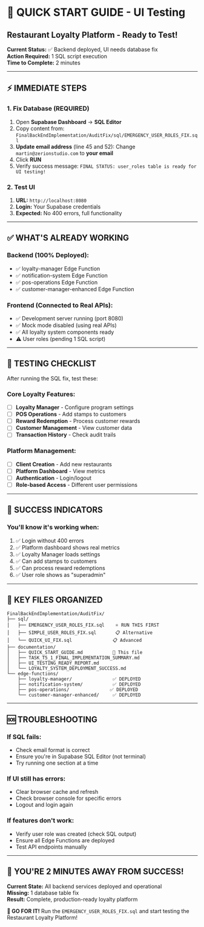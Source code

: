 # 🚀 QUICK START GUIDE - UI Testing
## Restaurant Loyalty Platform - Ready to Test!

**Current Status:** ✅ Backend deployed, UI needs database fix  
**Action Required:** 1 SQL script execution  
**Time to Complete:** 2 minutes

---

## ⚡ IMMEDIATE STEPS

### **1. Fix Database (REQUIRED)**
1. Open **Supabase Dashboard** → **SQL Editor**
2. Copy content from: `FinalBackEndImplementation/AuditFix/sql/EMERGENCY_USER_ROLES_FIX.sql`
3. **Update email address** (line 45 and 52): Change `martin@zerionstudio.com` to **your email**
4. Click **RUN**
5. Verify success message: `FINAL STATUS: user_roles table is ready for UI testing!`

### **2. Test UI**
1. **URL:** `http://localhost:8080`
2. **Login:** Your Supabase credentials
3. **Expected:** No 400 errors, full functionality

---

## ✅ WHAT'S ALREADY WORKING

### **Backend (100% Deployed):**
- ✅ loyalty-manager Edge Function
- ✅ notification-system Edge Function  
- ✅ pos-operations Edge Function
- ✅ customer-manager-enhanced Edge Function

### **Frontend (Connected to Real APIs):**
- ✅ Development server running (port 8080)
- ✅ Mock mode disabled (using real APIs)
- ✅ All loyalty system components ready
- ⚠️ User roles (pending 1 SQL script)

---

## 🧪 TESTING CHECKLIST

After running the SQL fix, test these:

### **Core Loyalty Features:**
- [ ] **Loyalty Manager** - Configure program settings
- [ ] **POS Operations** - Add stamps to customers  
- [ ] **Reward Redemption** - Process customer rewards
- [ ] **Customer Management** - View customer data
- [ ] **Transaction History** - Check audit trails

### **Platform Management:**
- [ ] **Client Creation** - Add new restaurants
- [ ] **Platform Dashboard** - View metrics
- [ ] **Authentication** - Login/logout
- [ ] **Role-based Access** - Different user permissions

---

## 🎯 SUCCESS INDICATORS

### **You'll know it's working when:**
1. ✅ Login without 400 errors
2. ✅ Platform dashboard shows real metrics  
3. ✅ Loyalty Manager loads settings
4. ✅ Can add stamps to customers
5. ✅ Can process reward redemptions
6. ✅ User role shows as "superadmin"

---

## 📁 KEY FILES ORGANIZED

```
FinalBackEndImplementation/AuditFix/
├── sql/
│   ├── EMERGENCY_USER_ROLES_FIX.sql    ⭐ RUN THIS FIRST
│   ├── SIMPLE_USER_ROLES_FIX.sql       📋 Alternative
│   └── QUICK_UI_FIX.sql               📋 Advanced
├── documentation/
│   ├── QUICK_START_GUIDE.md           📖 This file
│   ├── TASK_T5_1_FINAL_IMPLEMENTATION_SUMMARY.md
│   ├── UI_TESTING_READY_REPORT.md
│   └── LOYALTY_SYSTEM_DEPLOYMENT_SUCCESS.md
└── edge-functions/
    ├── loyalty-manager/               ✅ DEPLOYED
    ├── notification-system/           ✅ DEPLOYED  
    ├── pos-operations/               ✅ DEPLOYED
    └── customer-manager-enhanced/     ✅ DEPLOYED
```

---

## 🆘 TROUBLESHOOTING

### **If SQL fails:**
- Check email format is correct
- Ensure you're in Supabase SQL Editor (not terminal)
- Try running one section at a time

### **If UI still has errors:**
- Clear browser cache and refresh
- Check browser console for specific errors
- Logout and login again

### **If features don't work:**
- Verify user role was created (check SQL output)
- Ensure all Edge Functions are deployed
- Test API endpoints manually

---

## 🎉 YOU'RE 2 MINUTES AWAY FROM SUCCESS!

**Current State:** All backend services deployed and operational  
**Missing:** 1 database table fix  
**Result:** Complete, production-ready loyalty platform

**🚀 GO FOR IT!** Run the `EMERGENCY_USER_ROLES_FIX.sql` and start testing the Restaurant Loyalty Platform! 